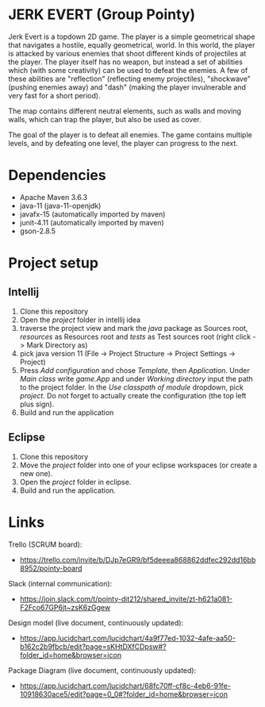 # JERK EVERT (Group Pointy)
Jerk Evert is a topdown 2D game. The player is a simple geometrical shape that navigates a hostile, equally geometrical, world. In this world, the player is attacked by various enemies that shoot different kinds of projectiles at the player. The player itself has no weapon, but instead a set of abilities which (with some creativity) can be used to defeat the enemies. A few of these abilities are "reflection" (reflecting enemy projectiles), "shockwave" (pushing enemies away) and "dash" (making the player invulnerable and very fast for a short period).

The map contains different neutral elements, such as walls and moving walls, which can trap the player, but also be used as cover.

The goal of the player is to defeat all enemies. The game contains multiple levels, and by defeating one level, the player can progress to the next.

# Dependencies
* Apache Maven 3.6.3 
* java-11 (java-11-openjdk) 
* javafx-15 (automatically imported by maven)
* junit-4.11 (automatically imported by maven)
* gson-2.8.5 

# Project setup
## Intellij 
1. Clone this repository
2. Open the *project* folder in intellij idea
3. traverse the project view and mark the *java* package as Sources root, *resources* as Resources root and *tests* as Test sources root (right click -> Mark Directory as)
4. pick java version 11 (File -> Project Structure -> Project Settings -> Project)
5. Press *Add configuration* and chose *Template*, then *Application*. Under *Main class* write *game.App* and under *Working directory* input the path to the project folder. In the *Use classpath of module* dropdown, pick *project*. Do not forget to actually create the configuration (the top left plus sign).
6. Build and run the application

## Eclipse 
1. Clone this repository
2. Move the *project* folder into one of your eclipse workspaces (or create a new one).
3. Open the *project* folder in eclipse.
4. Build and run the application.

# Links
Trello (SCRUM board):
* https://trello.com/invite/b/DJp7eGR9/bf5deeea868862ddfec292dd16bb8952/pointy-board

Slack (internal communication):
* https://join.slack.com/t/pointy-dit212/shared_invite/zt-h621a081-F2Fco67GP6jt~zsK6zGgew

Design model (live document, continuously updated):
* https://app.lucidchart.com/lucidchart/4a9f77ed-1032-4afe-aa50-b162c2b9fbcb/edit?page=sKHtDXfCDpsw#?folder_id=home&browser=icon

Package Diagram (live document, continuously updated):
* https://app.lucidchart.com/lucidchart/68fc70ff-cf8c-4eb6-91fe-10918630ace5/edit?page=0_0#?folder_id=home&browser=icon

